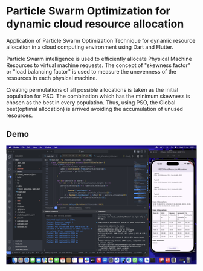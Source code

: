 # Particle Swarm Optimization for dynamic cloud resource allocation

Application of Particle Swarm Optimization Technique for dynamic resource allocation in a cloud computing environment using Dart and Flutter.

Particle Swarm intelligence is used to efficiently allocate Physical Machine Resources to virtual machine requests. The concept of "skewness factor" or "load balancing factor" is used to measure the unevenness of the resources in each physical machine.

Creating permutations of all possible allocations is taken as the initial population for PSO. The combination which has the minimum skewness is chosen as the best in every population. Thus, using PSO, the Global best(optimal allocation) is arrived avoiding the accumulation of unused resources.


## Demo
![Demo](/assets/Screenshot%202024-07-31%20at%2012.31.59.png)